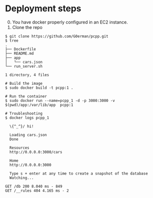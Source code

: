 # Deployment steps

0. You have docker properly configured in an EC2 instance.
1. Clone the repo

```
$ git clone https://github.com/G0erman/pcpp.git
$ tree
.
├── Dockerfile
├── README.md
├── app
│   └── cars.json
└── run_server.sh

1 directory, 4 files

# Build the image
$ sudo docker build -t pcpp:1 .

# Run the container
$ sudo docker run --name=pcpp_1 -d -p 3000:3000 -v $(pwd)/app:/var/lib/app  pcpp:1

# Troubleshooting
$ docker logs pcpp_1

  \{^_^}/ hi!

  Loading cars.json
  Done

  Resources
  http://0.0.0.0:3000/cars

  Home
  http://0.0.0.0:3000

  Type s + enter at any time to create a snapshot of the database
  Watching...

GET /db 200 8.040 ms - 849
GET /__rules 404 4.165 ms - 2

```

